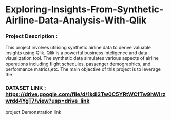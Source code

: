 # Exploring-Insights-From-Synthetic-Airline-Data-Analysis-With-Qlik
### Project Description : 
This project involves utilising synthetic airline data to derive valuable insights using Qlik. Qlik is a powerful business inteligence and data visualization tool. The synthetic data simulates various aspects of airline operations including flight schedules, passenger demographics, and performance matrics,etc. 
The main objective of this project is to leverage the 
### DATASET LINK : https://drive.google.com/file/d/1kdi2Tw0C5YRtWCfTw9hWIrzwrdd4YgT7/view?usp=drive_link
project Demonstration link
